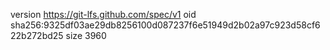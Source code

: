 version https://git-lfs.github.com/spec/v1
oid sha256:9325df03ae29db8256100d087237f6e51949d2b02a97c923d58cf622b272bd25
size 3960
